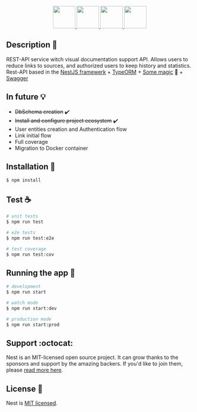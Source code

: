<p align="center">
	<a target="blank" href="http://nestjs.com/">
		<img height="60" src="https://raw.githubusercontent.com/HELSIS666/link-shortener/master/assets/images/modules/nestjs.png" />
	</a>
	<a target="blank" href="https://typeorm.io/">
		<img height="60" src="https://raw.githubusercontent.com/HELSIS666/link-shortener/master/assets/images/modules/typeorm.png" />
	</a>
	<a target="blank" href="https://www.docker.com/">
		<img height="60" src="https://raw.githubusercontent.com/HELSIS666/link-shortener/master/assets/images/modules/docker.png" />
	</a>
	<a target="blank" href="https://www.openapis.org/">
		<img height="60" src="https://raw.githubusercontent.com/HELSIS666/link-shortener/master/assets/images/modules/openapis.png" />
	</a>
</p>


## Description :book:

REST-API service witch visual documentation support API.
Allows users to reduce links to sources, and authorized users to
keep history and statistics.
Rest-API based in the
[NestJS framewerk](https://github.com/nestjs/nest) +
[TypeORM](https://github.com/typeorm/typeorm) +
[Some magic](https://www.docker.com/) :whale: +
[Swagger](https://github.com/nestjs/swagger)


## In future :bulb:
 - ~~DbSchema creation~~ :heavy_check_mark:
 - ~~Install and configure project ecosystem~~ :heavy_check_mark:
 - User entities creation and Authentication flow
 - Link initial flow
 - Full coverage
 - Migration to Docker container


## Installation :wrench:

```bash
$ npm install
```


## Test :coffee:

```bash
# unit tests
$ npm run test

# e2e tests
$ npm run test:e2e

# test coverage
$ npm run test:cov
```


## Running the app :rocket:

```bash
# development
$ npm run start

# watch mode
$ npm run start:dev

# production mode
$ npm run start:prod
```


## Support :octocat:

Nest is an MIT-licensed open source project. It can grow thanks to the sponsors
and support by the amazing backers.
If you'd like to join them, please [read more here](https://docs.nestjs.com/support).


## License :scroll:

  Nest is [MIT licensed](LICENSE).
